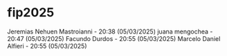 # fip2025

Jeremias Nehuen Mastroianni - 20:38 (05/03/2025)
juana mengochea - 20:47 (05/03/2025) 
Facundo Durdos - 20:55 (05/03/2025) 
Marcelo Daniel Alfieri - 20:55 (05/03/2025)